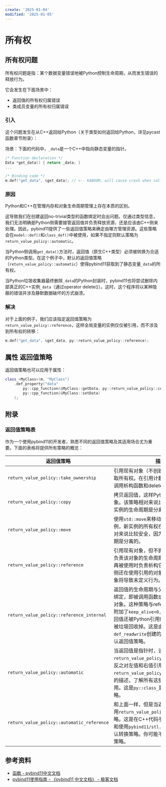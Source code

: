 ```yaml
---
create: '2025-01-04'
modified: '2025-01-05'
---
```


# 所有权

## 所有权问题

所有权问题是指：某个数据变量错误地被Python控制生命周期，从而发生错误的释放行为。

它会发生在下面场景中：

* 返回值的所有权归属错误
* 类成员变量的所有权归属错误

### 引入

这个问题发生在从C++返回给Python（关于类型如何返回给Python，详见pycast函数章节附录）：

场景：下面的代码中，`_data`是一个C++中指向静态变量的指针。

```C++
/* Function declaration */
Data *get_data() { return _data; }
...

/* Binding code */
m.def("get_data", &get_data); // <-- KABOOM, will cause crash when called from Python
```

### 原因

Python和C++在管理内存和对象生命周期管理上存在本质的区别。

这导致我们在创建返回no-trivial类型的函数绑定时会出问题。仅通过类型信息，我们无法明确是Python侧需要接管返回值并负责释放资源，还是应该由C++侧来处理。因此，pybind11提供了一些返回值策略来确定由哪方管理资源。这些策略会在`model::def()`和`class_def()`中被使用，如果不指定则默认策略为`return_value_policy::automatic`。

当Python侧调用`get_data()`方法时，返回值（原生C++类型）必须被转换为合适的Python类型。在这个例子中，默认的返回值策略（`return_value_policy::automatic`）使得pybind11获取到了静态变量`_data`的所有权。

当Python垃圾收集器最终删除`_data`的Python封装时，pybind11也将尝试删除内部真正的C++实例`_data`（通过operator delete()）。这时，这个程序将以某种隐蔽的错误并涉及静默数据破坏的方式崩溃。

### 解决

对于上面的例子，我们应该指定返回值策略为`return_value_policy::reference`，这样全局变量的实例仅仅被引用，而不涉及到所有权的转移：

```C++
m.def("get_data", &get_data, py::return_value_policy::reference);
```

## 属性 返回值策略

返回值策略也可以应用于属性：

```C++
class_<MyClass>(m, "MyClass")
    .def_property("data"
        py::cpp_function(&MyClass::getData, py::return_value_policy::copy),
        py::cpp_function(&MyClass::setData)
    );
```

## 附录

### 返回值策略表

作为一个使用pybind11的开发者，熟悉不同的返回值策略及其适用场合尤为重要。下面的表格将提供所有策略的概览：

| 返回值策略                                 | 描述                                                         |
| ------------------------------------------ | ------------------------------------------------------------ |
| `return_value_policy::take_ownership`      | 引用现有对象（不创建一个新对象），并获取所有权。在引用计数为0时，Pyhton将调用析构函数和delete操作销毁对象。 |
| `return_value_policy::copy`                | 拷贝返回值，这样Python将拥有拷贝的对象。该策略相对来说比较安全，因为两个实例的生命周期是分离的。 |
| `return_value_policy::move`                | 使用`std::move`来移动返回值的内容到新实例，新实例的所有权在Python。该策略相对来说比较安全，因为两个实例的生命周期是分离的。 |
| `return_value_policy::reference`           | 引用现有对象，但不拥有所有权。C++侧负责该对象的生命周期管理，并在对象不再被使用时负责析构它。注意：当Python侧还在使用引用的对象时，C++侧删除对象将导致未定义行为。 |
| `return_value_policy::reference_internal`  | 返回值的生命周期与父对象的生命周期相绑定，即被调用函数或属性的`this`或`self`对象。这种策略与reference策略类似，但附加了`keep_alive<0, 1>`调用策略保证返回值还被Python引用时，其父对象就不会被垃圾回收掉。这是由`def_property`、`def_readwrite`创建的属性getter方法的默认返回值策略。 |
| `return_value_policy::automatic`           | 当返回值是指针时，该策略使用`return_value_policy::take_ownership`。反之对左值和右值引用使用`return_value_policy::copy`。请参阅上面的描述，了解所有这些不同的策略的作用。这是`py::class_`封装类型的默认策略。 |
| `return_value_policy::automatic_reference` | 和上面一样，但是当返回值是指针时，使用`return_value_policy::reference`策略。这是在C++代码手动调用Python函数和使用`pybind11/stl.h`中的casters时的默认转换策略。你可能不需要显式地使用该策略。 |

## 参考资料

* [函数 - pybind11中文文档](https://charlottelive.github.io/pybind11-Chinese-docs/07.函数.html)
* [pybind11使用指南 - 《pybind11 中文文档》 - 极客文档](https://geekdaxue.co/read/pybind11-CN/summary.md)

##